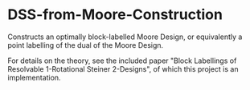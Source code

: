# DSS-from-Moore-Construction
Constructs an optimally block-labelled Moore Design, or equivalently a point labelling of the dual of the Moore Design.

For details on the theory, see the included paper "Block Labellings of Resolvable 1-Rotational Steiner 2-Designs", of which this project is an implementation.
